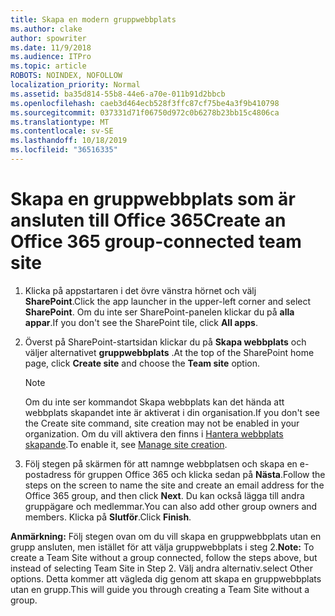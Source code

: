 ```yaml
---
title: Skapa en modern gruppwebbplats
ms.author: clake
author: spowriter
ms.date: 11/9/2018
ms.audience: ITPro
ms.topic: article
ROBOTS: NOINDEX, NOFOLLOW
localization_priority: Normal
ms.assetid: ba35d814-55b8-44e6-a70e-011b91d2bbcb
ms.openlocfilehash: caeb3d464ecb528f3ffc87cf75be4a3f9b410798
ms.sourcegitcommit: 037331d71f06750d972c0b6278b23bb15c4806ca
ms.translationtype: MT
ms.contentlocale: sv-SE
ms.lasthandoff: 10/18/2019
ms.locfileid: "36516335"
---
```

# <a name="create-an-office-365-group-connected-team-site"></a><span data-ttu-id="a3f07-102">Skapa en gruppwebbplats som är ansluten till Office 365</span><span class="sxs-lookup"><span data-stu-id="a3f07-102">Create an Office 365 group-connected team site</span></span>

1. <span data-ttu-id="a3f07-103">Klicka på appstartaren i det övre vänstra hörnet och välj **SharePoint**.</span><span class="sxs-lookup"><span data-stu-id="a3f07-103">Click the app launcher in the upper-left corner and select **SharePoint**.</span></span> <span data-ttu-id="a3f07-104">Om du inte ser SharePoint-panelen klickar du på **alla appar**.</span><span class="sxs-lookup"><span data-stu-id="a3f07-104">If you don't see the SharePoint tile, click **All apps**.</span></span>
    
2. <span data-ttu-id="a3f07-105">Överst på SharePoint-startsidan klickar du på **Skapa webbplats** och väljer alternativet **gruppwebbplats** .</span><span class="sxs-lookup"><span data-stu-id="a3f07-105">At the top of the SharePoint home page, click **Create site** and choose the **Team site** option.</span></span> 
    
    > [!NOTE]
    > <span data-ttu-id="a3f07-106">Om du inte ser kommandot Skapa webbplats kan det hända att webbplats skapandet inte är aktiverat i din organisation.</span><span class="sxs-lookup"><span data-stu-id="a3f07-106">If you don't see the Create site command, site creation may not be enabled in your organization.</span></span> <span data-ttu-id="a3f07-107">Om du vill aktivera den finns i [Hantera webbplats skapande](https://go.microsoft.com/fwlink/?linkid=2009644).</span><span class="sxs-lookup"><span data-stu-id="a3f07-107">To enable it, see [Manage site creation](https://go.microsoft.com/fwlink/?linkid=2009644).</span></span> 
  
3. <span data-ttu-id="a3f07-108">Följ stegen på skärmen för att namnge webbplatsen och skapa en e-postadress för gruppen Office 365 och klicka sedan på **Nästa**.</span><span class="sxs-lookup"><span data-stu-id="a3f07-108">Follow the steps on the screen to name the site and create an email address for the Office 365 group, and then click **Next**.</span></span> <span data-ttu-id="a3f07-109">Du kan också lägga till andra gruppägare och medlemmar.</span><span class="sxs-lookup"><span data-stu-id="a3f07-109">You can also add other group owners and members.</span></span> <span data-ttu-id="a3f07-110">Klicka på **Slutför**.</span><span class="sxs-lookup"><span data-stu-id="a3f07-110">Click **Finish**.</span></span>
  
 <span data-ttu-id="a3f07-111">**Anmärkning:** Följ stegen ovan om du vill skapa en gruppwebbplats utan en grupp ansluten, men istället för att välja gruppwebbplats i steg 2.</span><span class="sxs-lookup"><span data-stu-id="a3f07-111">**Note:** To create a Team Site without a group connected, follow the steps above, but instead of selecting Team Site in Step 2.</span></span> <span data-ttu-id="a3f07-112">Välj andra alternativ.</span><span class="sxs-lookup"><span data-stu-id="a3f07-112">select Other options.</span></span> <span data-ttu-id="a3f07-113">Detta kommer att vägleda dig genom att skapa en gruppwebbplats utan en grupp.</span><span class="sxs-lookup"><span data-stu-id="a3f07-113">This will guide you through creating a Team Site without a group.</span></span> 
    

